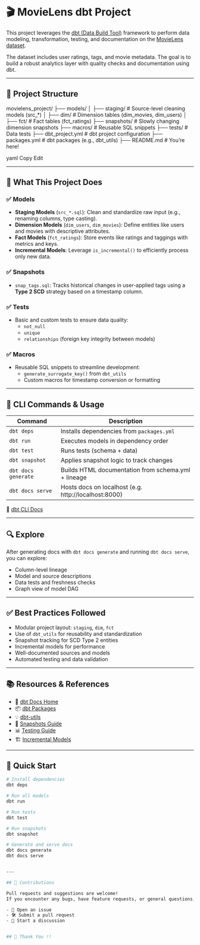 # 🎬 MovieLens dbt Project

This project leverages the [dbt (Data Build Tool)](https://docs.getdbt.com/) framework to perform data modeling, transformation, testing, and documentation on the [MovieLens dataset](https://grouplens.org/datasets/movielens/).

The dataset includes user ratings, tags, and movie metadata. The goal is to build a robust analytics layer with quality checks and documentation using dbt.

---

## 📁 Project Structure

movielens_project/
├── models/
│ ├── staging/ # Source-level cleaning models (src_*)
│ ├── dim/ # Dimension tables (dim_movies, dim_users)
│ ├── fct/ # Fact tables (fct_ratings)
├── snapshots/ # Slowly changing dimension snapshots
├── macros/ # Reusable SQL snippets
├── tests/ # Data tests
├── dbt_project.yml # dbt project configuration
├── packages.yml # dbt packages (e.g., dbt_utils)
├── README.md # You’re here!

yaml
Copy
Edit

---

## 🧠 What This Project Does

### ✅ Models
- **Staging Models** (`src_*.sql`): Clean and standardize raw input (e.g., renaming columns, type casting).
- **Dimension Models** (`dim_users`, `dim_movies`): Define entities like users and movies with descriptive attributes.
- **Fact Models** (`fct_ratings`): Store events like ratings and taggings with metrics and keys.
- **Incremental Models**: Leverage `is_incremental()` to efficiently process only new data.

### ✅ Snapshots
- `snap_tags.sql`: Tracks historical changes in user-applied tags using a **Type 2 SCD** strategy based on a timestamp column.

### ✅ Tests
- Basic and custom tests to ensure data quality:
  - `not_null`
  - `unique`
  - `relationships` (foreign key integrity between models)

### ✅ Macros
- Reusable SQL snippets to streamline development:
  - `generate_surrogate_key()` from `dbt_utils`
  - Custom macros for timestamp conversion or formatting

---
## 🧪 CLI Commands & Usage

| Command | Description |
|--------|-------------|
| `dbt deps` | Installs dependencies from `packages.yml` |
| `dbt run` | Executes models in dependency order |
| `dbt test` | Runs tests (schema + data) |
| `dbt snapshot` | Applies snapshot logic to track changes |
| `dbt docs generate` | Builds HTML documentation from schema.yml + lineage |
| `dbt docs serve` | Hosts docs on localhost (e.g. http://localhost:8000) |

📘 [dbt CLI Docs](https://docs.getdbt.com/reference/command-line-interfaces/cli-reference)

---

## 🔍 Explore

After generating docs with `dbt docs generate` and running `dbt docs serve`, you can explore:

- Column-level lineage  
- Model and source descriptions  
- Data tests and freshness checks  
- Graph view of model DAG  

---

## ✅ Best Practices Followed

- Modular project layout: `staging`, `dim`, `fct`
- Use of `dbt_utils` for reusability and standardization
- Snapshot tracking for SCD Type 2 entities
- Incremental models for performance
- Well-documented sources and models
- Automated testing and data validation

---

## 📚 Resources & References

- 🧾 [dbt Docs Home](https://docs.getdbt.com/)
- 📦 [dbt Packages](https://docs.getdbt.com/docs/build/packages)
- 💡 [dbt-utils](https://hub.getdbt.com/dbt-labs/dbt_utils/latest/)
- 🧰 [Snapshots Guide](https://docs.getdbt.com/docs/build/snapshots)
- 📊 [Testing Guide](https://docs.getdbt.com/docs/build/tests)
- 🏗️ [Incremental Models](https://docs.getdbt.com/docs/build/incremental-models)

---

## 🚀 Quick Start

```bash
# Install dependencies
dbt deps

# Run all models
dbt run

# Run tests
dbt test

# Run snapshots
dbt snapshot

# Generate and serve docs
dbt docs generate
dbt docs serve


---

## 🤝 Contributions

Pull requests and suggestions are welcome!  
If you encounter any bugs, have feature requests, or general questions, feel free to:

- 🐞 Open an issue
- 🛠️ Submit a pull request
- 💬 Start a discussion


## 🤝 Thank You !!